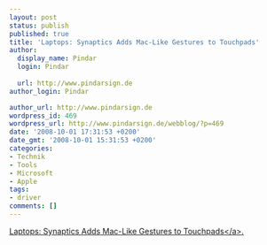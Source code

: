 ```yaml
---
layout: post
status: publish
published: true
title: 'Laptops: Synaptics Adds Mac-Like Gestures to Touchpads'
author:
  display_name: Pindar
  login: Pindar
  
  url: http://www.pindarsign.de
author_login: Pindar

author_url: http://www.pindarsign.de
wordpress_id: 469
wordpress_url: http://www.pindarsign.de/webblog/?p=469
date: '2008-10-01 17:31:53 +0200'
date_gmt: '2008-10-01 15:31:53 +0200'
categories:
- Technik
- Tools
- Microsoft
- Apple
tags:
- driver
comments: []
---
```

<p><a href="http:&#47;&#47;lifehacker.com&#47;5057317&#47;synaptics-adds-mac+like-gestures-to-touchpads">Laptops: Synaptics Adds Mac-Like Gestures to Touchpads<&#47;a>.</p>
